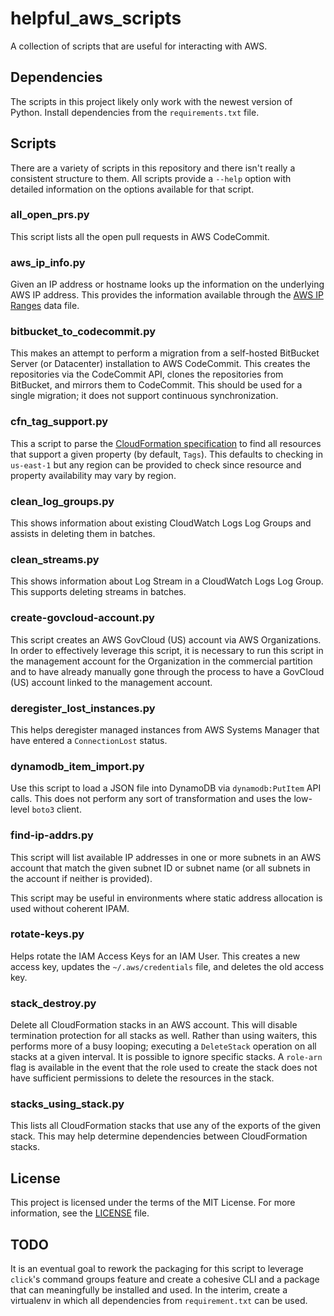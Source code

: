 # helpful_aws_scripts

A collection of scripts that are useful for interacting with AWS.

## Dependencies

The scripts in this project likely only work with the newest version of Python.
Install dependencies from the `requirements.txt` file.

## Scripts

There are a variety of scripts in this repository and there isn't really a
consistent structure to them. All scripts provide a `--help` option with
detailed information on the options available for that script.

### all_open_prs.py

This script lists all the open pull requests in AWS CodeCommit.

### aws_ip_info.py

Given an IP address or hostname looks up the information on the underlying AWS
IP address. This provides the information available through the
[AWS IP Ranges](https://docs.aws.amazon.com/general/latest/gr/aws-ip-ranges.html)
data file.

### bitbucket_to_codecommit.py

This makes an attempt to perform a migration from a self-hosted BitBucket Server
(or Datacenter) installation to AWS CodeCommit. This creates the repositories
via the CodeCommit API, clones the repositories from BitBucket, and mirrors them
to CodeCommit. This should be used for a single migration; it does not support
continuous synchronization.

### cfn_tag_support.py

This a script to parse the
[CloudFormation specification](https://docs.aws.amazon.com/AWSCloudFormation/latest/UserGuide/cfn-resource-specification-format.html)
to find all resources that support a given property (by default, `Tags`). This
defaults to checking in `us-east-1` but any region can be provided to check since
resource and property availability may vary by region.

### clean_log_groups.py

This shows information about existing CloudWatch Logs Log Groups and assists in
deleting them in batches.

### clean_streams.py

This shows information about Log Stream in a CloudWatch Logs Log Group. This
supports deleting streams in batches.

### create-govcloud-account.py

This script creates an AWS GovCloud (US) account via AWS Organizations. In order to
effectively leverage this script, it is necessary to run this script in the management
account for the Organization in the commercial partition and to have already manually
gone through the process to have a GovCloud (US) account linked to the management account.

### deregister_lost_instances.py

This helps deregister managed instances from AWS Systems Manager that have entered a
`ConnectionLost` status.

### dynamodb_item_import.py

Use this script to load a JSON file into DynamoDB via `dynamodb:PutItem` API calls.
This does not perform any sort of transformation and uses the low-level `boto3` client.

### find-ip-addrs.py

This script will list available IP addresses in one or more subnets in an AWS account
that match the given subnet ID or subnet name (or all subnets in the account if neither
is provided).

This script may be useful in environments where static address allocation is used
without coherent IPAM.

### rotate-keys.py

Helps rotate the IAM Access Keys for an IAM User. This creates a new access key,
updates the `~/.aws/credentials` file, and deletes the old access key.

### stack_destroy.py

Delete all CloudFormation stacks in an AWS account. This will disable termination
protection for all stacks as well. Rather than using waiters, this performs more of
a busy looping; executing a `DeleteStack` operation on all stacks at a given interval.
It is possible to ignore specific stacks. A `role-arn` flag is available in the
event that the role used to create the stack does not have sufficient permissions to
delete the resources in the stack.

### stacks_using_stack.py

This lists all CloudFormation stacks that use any of the exports of the given stack.
This may help determine dependencies between CloudFormation stacks.

## License

This project is licensed under the terms of the MIT License. For more information,
see the [LICENSE](LICENSE) file.

## TODO

It is an eventual goal to rework the packaging for this script to leverage `click`'s
command groups feature and create a cohesive CLI and a package that can meaningfully
be installed and used. In the interim, create a virtualenv in which all dependencies
from `requirement.txt` can be used.